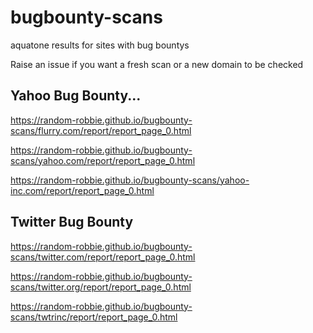 # bugbounty-scans
aquatone results for sites with bug bountys

Raise an issue if you want a fresh scan or a new domain to be checked


Yahoo Bug Bounty...
-----

https://random-robbie.github.io/bugbounty-scans/flurry.com/report/report_page_0.html

https://random-robbie.github.io/bugbounty-scans/yahoo.com/report/report_page_0.html

https://random-robbie.github.io/bugbounty-scans/yahoo-inc.com/report/report_page_0.html

Twitter Bug Bounty
-----

https://random-robbie.github.io/bugbounty-scans/twitter.com/report/report_page_0.html

https://random-robbie.github.io/bugbounty-scans/twitter.org/report/report_page_0.html

https://random-robbie.github.io/bugbounty-scans/twtrinc/report/report_page_0.html
